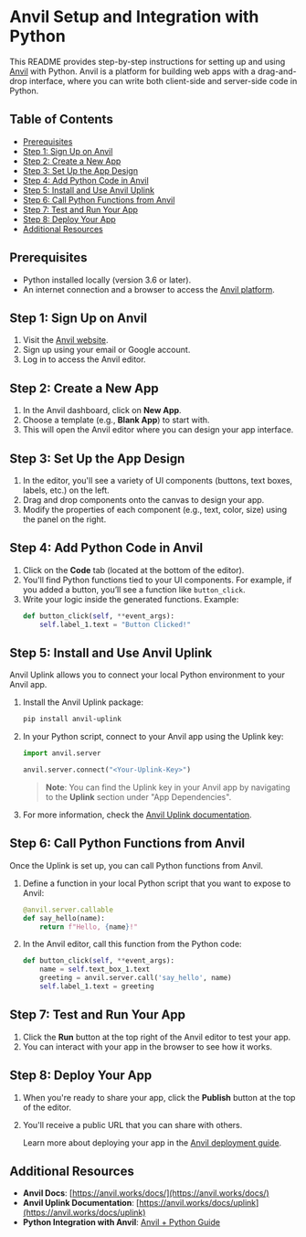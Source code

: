 # Anvil Setup and Integration with Python

This README provides step-by-step instructions for setting up and using [Anvil](https://anvil.works/) with Python. Anvil is a platform for building web apps with a drag-and-drop interface, where you can write both client-side and server-side code in Python.

## Table of Contents
- [Prerequisites](#prerequisites)
- [Step 1: Sign Up on Anvil](#step-1-sign-up-on-anvil)
- [Step 2: Create a New App](#step-2-create-a-new-app)
- [Step 3: Set Up the App Design](#step-3-set-up-the-app-design)
- [Step 4: Add Python Code in Anvil](#step-4-add-python-code-in-anvil)
- [Step 5: Install and Use Anvil Uplink](#step-5-install-and-use-anvil-uplink)
- [Step 6: Call Python Functions from Anvil](#step-6-call-python-functions-from-anvil)
- [Step 7: Test and Run Your App](#step-7-test-and-run-your-app)
- [Step 8: Deploy Your App](#step-8-deploy-your-app)
- [Additional Resources](#additional-resources)

## Prerequisites

- Python installed locally (version 3.6 or later).
- An internet connection and a browser to access the [Anvil platform](https://anvil.works/).

## Step 1: Sign Up on Anvil

1. Visit the [Anvil website](https://anvil.works/).
2. Sign up using your email or Google account.
3. Log in to access the Anvil editor.

## Step 2: Create a New App

1. In the Anvil dashboard, click on **New App**.
2. Choose a template (e.g., **Blank App**) to start with.
3. This will open the Anvil editor where you can design your app interface.

## Step 3: Set Up the App Design

1. In the editor, you'll see a variety of UI components (buttons, text boxes, labels, etc.) on the left.
2. Drag and drop components onto the canvas to design your app.
3. Modify the properties of each component (e.g., text, color, size) using the panel on the right.

## Step 4: Add Python Code in Anvil

1. Click on the **Code** tab (located at the bottom of the editor).
2. You'll find Python functions tied to your UI components. For example, if you added a button, you’ll see a function like `button_click`.
3. Write your logic inside the generated functions. Example:
    ```python
    def button_click(self, **event_args):
        self.label_1.text = "Button Clicked!"
    ```

## Step 5: Install and Use Anvil Uplink

Anvil Uplink allows you to connect your local Python environment to your Anvil app.

1. Install the Anvil Uplink package:
    ```bash
    pip install anvil-uplink
    ```
2. In your Python script, connect to your Anvil app using the Uplink key:
    ```python
    import anvil.server

    anvil.server.connect("<Your-Uplink-Key>")
    ```
   > **Note**: You can find the Uplink key in your Anvil app by navigating to the **Uplink** section under "App Dependencies".

3. For more information, check the [Anvil Uplink documentation](https://anvil.works/docs/uplink).

## Step 6: Call Python Functions from Anvil

Once the Uplink is set up, you can call Python functions from Anvil.

1. Define a function in your local Python script that you want to expose to Anvil:
    ```python
    @anvil.server.callable
    def say_hello(name):
        return f"Hello, {name}!"
    ```
2. In the Anvil editor, call this function from the Python code:
    ```python
    def button_click(self, **event_args):
        name = self.text_box_1.text
        greeting = anvil.server.call('say_hello', name)
        self.label_1.text = greeting
    ```

## Step 7: Test and Run Your App

1. Click the **Run** button at the top right of the Anvil editor to test your app.
2. You can interact with your app in the browser to see how it works.

## Step 8: Deploy Your App

1. When you're ready to share your app, click the **Publish** button at the top of the editor.
2. You'll receive a public URL that you can share with others.
   
   Learn more about deploying your app in the [Anvil deployment guide](https://anvil.works/docs/deployment).

## Additional Resources

- **Anvil Docs**: [https://anvil.works/docs/](https://anvil.works/docs/)
- **Anvil Uplink Documentation**: [https://anvil.works/docs/uplink](https://anvil.works/docs/uplink)
- **Python Integration with Anvil**: [Anvil + Python Guide](https://anvil.works/learn/tutorials/python-external)
